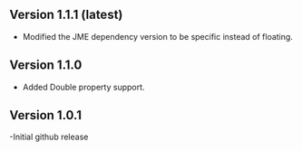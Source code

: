 Version 1.1.1 (latest)
--------------
* Modified the JME dependency version to be specific instead of floating.


Version 1.1.0
--------------
*  Added Double property support.


Version 1.0.1
----------------
-Initial github release
